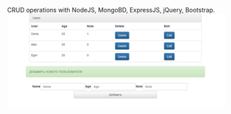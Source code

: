 CRUD operations with NodeJS, MongoBD, ExpressJS, jQuery, Bootstrap.
![CRUD operations with NodeJS, MongoBD, ExpressJS, jQuery, Bootstrap.](https://github.com/DenysSidorov/NodeJS-CRUD-MySQL/raw/master/img/1.jpg)
